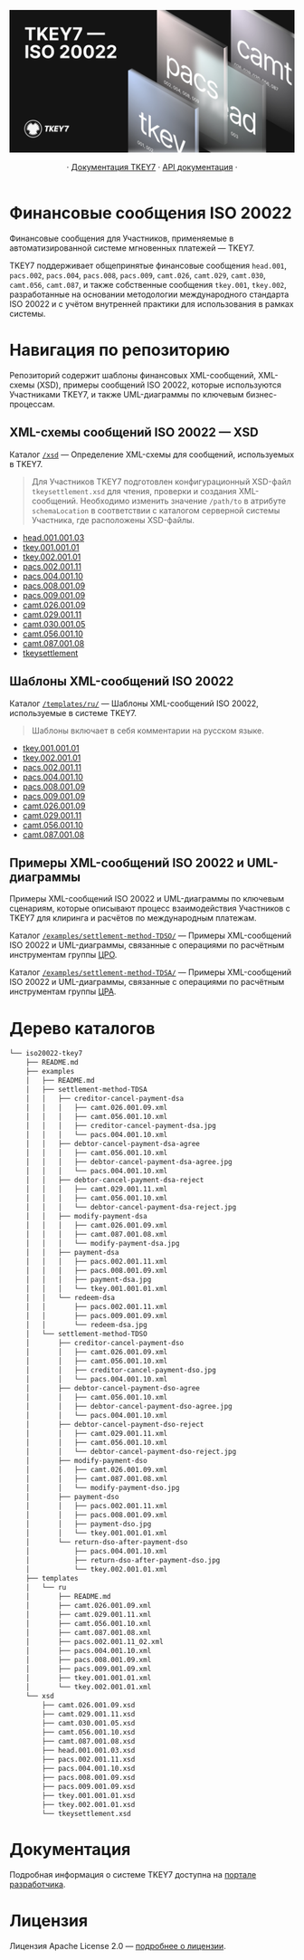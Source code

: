 [![TKEY7 Instant Payment System](https://github.com/tkey7/.github/blob/main/images/iso20022-tkey7-repo.jpg)](https://tkey7.com/ru)

<p align="center">
  ·
  <a href="https://developer.tkey7.com/ru/docs-introduction">Документация TKEY7</a>
  ·
  <a href="https://developer.tkey7.com/ru/api-introduction">API документация</a>
  ·
  <br>
  <br>
</p>

# Финансовые сообщения ISO 20022

Финансовые сообщения для Участников, применяемые в автоматизированной системе мгновенных платежей — TKEY7.

TKEY7 поддерживает общепринятые финансовые сообщения `head.001`, `pacs.002`, `pacs.004`, `pacs.008`, `pacs.009`, `camt.026`, `camt.029`, `camt.030`, `camt.056`, `camt.087`, и также собственные сообщения `tkey.001`, `tkey.002`, разработанные на основании методологии международного стандарта ISO 20022 и с учётом внутренней практики для использования в рамках системы.

# Навигация по репозиторию

Репозиторий содержит шаблоны финансовых XML-сообщений, XML-схемы (XSD), примеры сообщений ISO 20022, которые используются Участниками TKEY7, и также UML-диаграммы по ключевым бизнес-процессам.

## XML-схемы сообщений ISO 20022 — XSD

Каталог [`/xsd`](https://github.com/tkey7/iso20022-tkey7/tree/main/xsd) — Определение XML-схемы для сообщений, используемых в TKEY7.

>Для Участников TKEY7 подготовлен конфигурационный XSD-файл `tkeysettlement.xsd` для чтения, проверки и создания XML-сообщений. Необходимо изменить значение `/path/to` в атрибуте `schemaLocation` в соответствии с каталогом серверной системы Участника, где расположены XSD-файлы.

* [head.001.001.03](https://github.com/tkey7/iso20022-tkey7/blob/main/xsd/head.001.001.03.xsd)
* [tkey.001.001.01](https://github.com/tkey7/iso20022-tkey7/blob/main/xsd/tkey.001.001.01.xsd)
* [tkey.002.001.01](https://github.com/tkey7/iso20022-tkey7/blob/main/xsd/tkey.002.001.01.xsd)
* [pacs.002.001.11](https://github.com/tkey7/iso20022-tkey7/blob/main/xsd/pacs.002.001.11.xsd)
* [pacs.004.001.10](https://github.com/tkey7/iso20022-tkey7/blob/main/xsd/pacs.004.001.10.xsd)
* [pacs.008.001.09](https://github.com/tkey7/iso20022-tkey7/blob/main/xsd/pacs.008.001.09.xsd)
* [pacs.009.001.09](https://github.com/tkey7/iso20022-tkey7/blob/main/xsd/pacs.009.001.09.xsd)
* [camt.026.001.09](https://github.com/tkey7/iso20022-tkey7/blob/main/xsd/camt.026.001.09.xsd)
* [camt.029.001.11](https://github.com/tkey7/iso20022-tkey7/blob/main/xsd/camt.029.001.11.xsd)
* [camt.030.001.05](https://github.com/tkey7/iso20022-tkey7/blob/main/xsd/camt.030.001.05.xsd)
* [camt.056.001.10](https://github.com/tkey7/iso20022-tkey7/blob/main/xsd/camt.056.001.10.xsd)
* [camt.087.001.08](https://github.com/tkey7/iso20022-tkey7/blob/main/xsd/camt.087.001.08.xsd)
* [tkeysettlement](https://github.com/tkey7/iso20022-tkey7/blob/main/xsd/tkeysettlement.xsd)

## Шаблоны XML-сообщений ISO 20022

Каталог [`/templates/ru/`](https://github.com/tkey7/iso20022-tkey7/tree/main/templates/ru) — Шаблоны XML-сообщений ISO 20022, используемые в системе TKEY7.

> Шаблоны включает в себя комментарии на русском языке.

* [tkey.001.001.01](https://github.com/tkey7/iso20022-tkey7/blob/main/templates/ru/tkey.001.001.01.xml)
* [tkey.002.001.01](https://github.com/tkey7/iso20022-tkey7/blob/main/templates/ru/tkey.002.001.01.xml)
* [pacs.002.001.11](https://github.com/tkey7/iso20022-tkey7/blob/main/templates/ru/pacs.002.001.11_02.xml)
* [pacs.004.001.10](https://github.com/tkey7/iso20022-tkey7/blob/main/templates/ru/pacs.004.001.10.xml)
* [pacs.008.001.09](https://github.com/tkey7/iso20022-tkey7/blob/main/templates/ru/pacs.008.001.09.xml)
* [pacs.009.001.09](https://github.com/tkey7/iso20022-tkey7/blob/main/templates/ru/pacs.009.001.09.xml)
* [camt.026.001.09](https://github.com/tkey7/iso20022-tkey7/blob/main/templates/ru/camt.026.001.09.xml)
* [camt.029.001.11](https://github.com/tkey7/iso20022-tkey7/blob/main/templates/ru/camt.029.001.11.xml)
* [camt.056.001.10](https://github.com/tkey7/iso20022-tkey7/blob/main/templates/ru/camt.056.001.10.xml)
* [camt.087.001.08](https://github.com/tkey7/iso20022-tkey7/blob/main/templates/ru/camt.087.001.08.xml)

## Примеры XML-сообщений ISO 20022 и UML-диаграммы

Примеры XML-сообщений ISO 20022 и UML-диаграммы по ключевым сценариям, которые описывают процесс взаимодействия Участников с TKEY7 для клиринга и расчётов по международным платежам.

Каталог [`/examples/settlement-method-TDSO/`](https://github.com/tkey7/iso20022-tkey7/tree/main/examples/settlement-method-TDSO) — Примеры XML-сообщений ISO 20022 и UML-диаграммы, связанные с операциями по расчётным инструментам группы [ЦРО](https://developer.tkey7.com/ru/docs-glossary/digital-settlement-obligation-dso).

Каталог [`/examples/settlement-method-TDSA/`](https://github.com/tkey7/iso20022-tkey7/tree/main/examples/settlement-method-TDSA) — Примеры XML-сообщений ISO 20022 и UML-диаграммы, связанные с операциями по расчётным инструментам группы [ЦРА](https://developer.tkey7.com/ru/docs-glossary/digital-settlement-asset-dsa).

# Дерево каталогов

```
└── iso20022-tkey7
    ├── README.md
    ├── examples
    │   ├── README.md
    │   ├── settlement-method-TDSA
    │   │   ├── creditor-cancel-payment-dsa
    │   │   │   ├── camt.026.001.09.xml
    │   │   │   ├── camt.056.001.10.xml
    │   │   │   ├── creditor-cancel-payment-dsa.jpg
    │   │   │   └── pacs.004.001.10.xml
    │   │   ├── debtor-cancel-payment-dsa-agree
    │   │   │   ├── camt.056.001.10.xml
    │   │   │   ├── debtor-cancel-payment-dsa-agree.jpg
    │   │   │   └── pacs.004.001.10.xml
    │   │   ├── debtor-cancel-payment-dsa-reject
    │   │   │   ├── camt.029.001.11.xml
    │   │   │   ├── camt.056.001.10.xml
    │   │   │   └── debtor-cancel-payment-dsa-reject.jpg
    │   │   ├── modify-payment-dsa
    │   │   │   ├── camt.026.001.09.xml
    │   │   │   ├── camt.087.001.08.xml
    │   │   │   └── modify-payment-dsa.jpg
    │   │   ├── payment-dsa
    │   │   │   ├── pacs.002.001.11.xml
    │   │   │   ├── pacs.008.001.09.xml
    │   │   │   ├── payment-dsa.jpg
    │   │   │   └── tkey.001.001.01.xml
    │   │   └── redeem-dsa
    │   │       ├── pacs.002.001.11.xml
    │   │       ├── pacs.009.001.09.xml
    │   │       └── redeem-dsa.jpg
    │   └── settlement-method-TDSO
    │       ├── creditor-cancel-payment-dso
    │       │   ├── camt.026.001.09.xml
    │       │   ├── camt.056.001.10.xml
    │       │   ├── creditor-cancel-payment-dso.jpg
    │       │   └── pacs.004.001.10.xml
    │       ├── debtor-cancel-payment-dso-agree
    │       │   ├── camt.056.001.10.xml
    │       │   ├── debtor-cancel-payment-dso-agree.jpg
    │       │   └── pacs.004.001.10.xml
    │       ├── debtor-cancel-payment-dso-reject
    │       │   ├── camt.029.001.11.xml
    │       │   ├── camt.056.001.10.xml
    │       │   └── debtor-cancel-payment-dso-reject.jpg
    │       ├── modify-payment-dso
    │       │   ├── camt.026.001.09.xml
    │       │   ├── camt.087.001.08.xml
    │       │   └── modify-payment-dso.jpg
    │       ├── payment-dso
    │       │   ├── pacs.002.001.11.xml
    │       │   ├── pacs.008.001.09.xml
    │       │   ├── payment-dso.jpg
    │       │   └── tkey.001.001.01.xml
    │       └── return-dso-after-payment-dso
    │           ├── pacs.004.001.10.xml
    │           ├── return-dso-after-payment-dso.jpg
    │           └── tkey.002.001.01.xml
    ├── templates
    │   └── ru
    │       ├── README.md
    │       ├── camt.026.001.09.xml
    │       ├── camt.029.001.11.xml
    │       ├── camt.056.001.10.xml
    │       ├── camt.087.001.08.xml
    │       ├── pacs.002.001.11_02.xml
    │       ├── pacs.004.001.10.xml
    │       ├── pacs.008.001.09.xml
    │       ├── pacs.009.001.09.xml
    │       ├── tkey.001.001.01.xml
    │       └── tkey.002.001.01.xml
    └── xsd
        ├── camt.026.001.09.xsd
        ├── camt.029.001.11.xsd
        ├── camt.030.001.05.xsd
        ├── camt.056.001.10.xsd
        ├── camt.087.001.08.xsd
        ├── head.001.001.03.xsd
        ├── pacs.002.001.11.xsd
        ├── pacs.004.001.10.xsd
        ├── pacs.008.001.09.xsd
        ├── pacs.009.001.09.xsd
        ├── tkey.001.001.01.xsd
        ├── tkey.002.001.01.xsd
        └── tkeysettlement.xsd
```
# Документация

Подробная информация о системе TKEY7 доступна на [портале разработчика](https://developer.tkey7.com/ru/).

# Лицензия

Лицензия Apache License 2.0 — [подробнее о лицензии](https://github.com/tkey7/iso20022-tkey7/blob/main/LICENSE).